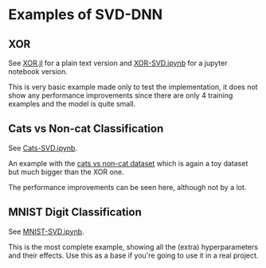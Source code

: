 # Examples of SVD-DNN

## XOR

See [XOR.jl](XOR.jl) for a plain text version and [XOR-SVD.ipynb](XOR-SVD.ipynb) for a jupyter notebook version.

This is very basic example made only to test the implementation, it does not show any performance improvements since there are only 4 training examples and the model is quite small.

## Cats vs Non-cat Classification

See [Cats-SVD.ipynb](Cats-SVD.ipynb).

An example with the [cats vs non-cat dataset](https://www.floydhub.com/deeplearningai/datasets/cat-vs-noncat) which is again a toy dataset but much bigger than the XOR one.

The performance improvements can be seen here, although not by a lot.

## MNIST Digit Classification

See [MNIST-SVD.ipynb](MNIST-SVD.ipynb).

This is the most complete example, showing all the (extra) hyperparameters and their effects. Use this as a base if you're going to use it in a real project.
